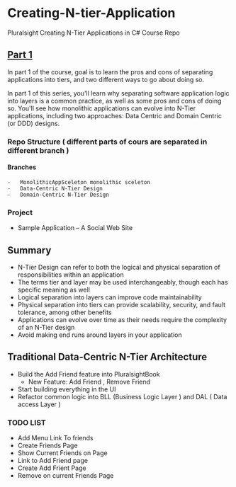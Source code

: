# Creating-N-tier-Application
Pluralsight Creating N-Tier Applications in C#  Course Repo

## [Part 1](https://github.com/VeselinovStf/Creating-N-tier-Application/tree/master/Part_01 "Part 1") 

In part 1 of the course, goal is to  learn the pros and cons of separating applications into tiers, and two different ways to go about doing so.

In part 1 of this series, you'll learn why separating software application logic into layers is a common practice, as well as some pros and cons of doing so. You'll see how monolithic applications can evolve into N-Tier applications, including two approaches: Data Centric and Domain Centric (or DDD) designs.

### Repo Structure ( different parts of cours are separated in different branch )

#### Branches

	-	MonolithicAppSceleton monolithic sceleton 
	-	Data-Centric N-Tier Design
	-	Domain-Centric N-Tier Design
	
### Project

-  Sample Application – A Social Web Site 

## Summary



-  N-Tier Design can refer to both the logical and physical separation of responsibilities within an application  
- The terms tier and layer may be used interchangeably, though each has specific meaning as well  
- Logical separation into layers can improve code maintainability  
- Physical separation into tiers can provide scalability, security, and fault tolerance, among other benefits  
- Applications can evolve over time as their needs require the complexity of an N-Tier design  
- Avoid making end runs around layers in your application 

## Traditional Data-Centric N-Tier Architecture 

-  Build the Add Friend feature into PluralsightBook 
	-  New Feature:   Add Friend , Remove Friend 
-  Start building everything in the UI 
-  Refactor common logic into BLL (Business Logic Layer ) and DAL ( Data access Layer )

### TODO LIST

- Add Menu Link To friends
- Create Friends Page
- Show Current Friends on Page
- Link to Add Friend page
- Create Add Frient Page
- Remove on current Friends Page